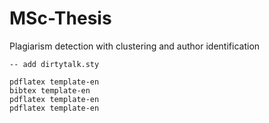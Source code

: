 # MSc-Thesis
Plagiarism detection with clustering and author identification


```
-- add dirtytalk.sty

pdflatex template-en
bibtex template-en
pdflatex template-en
pdflatex template-en
```